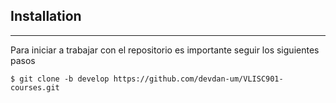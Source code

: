 ## Installation
***
Para iniciar a trabajar con el repositorio es importante seguir los siguientes pasos
```
$ git clone -b develop https://github.com/devdan-um/VLISC901-courses.git